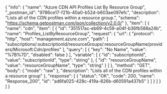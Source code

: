 {
  "info": {
    "name": "Azure CDN API Profiles List By Resource Group",
    "_postman_id": "9786ce17-f21b-40a0-b52d-b603ae097efc",
    "description": "Lists all of the CDN profiles within a resource group.",
    "schema": "https://schema.getpostman.com/json/collection/v2.0.0/"
  },
  "item": [
    {
      "name": "cdn",
      "item": [
        {
          "id": "351517ac-eb69-4c59-a04f-b36fb588a24b",
          "name": "Profiles_ListByResourceGroup",
          "request": {
            "url": {
              "protocol": "http",
              "host": "management.azure.com",
              "path": [
                "subscriptions/:subscriptionId/resourceGroups/:resourceGroupName/providers/Microsoft.Cdn/profiles"
              ],
              "query": [
                {
                  "key": "No Name",
                  "value": "%7B%7D",
                  "disabled": false
                }
              ],
              "variable": [
                {
                  "id": "subscriptionId",
                  "value": "subscriptionId",
                  "type": "string"
                },
                {
                  "id": "resourceGroupName",
                  "value": "resourceGroupName",
                  "type": "string"
                }
              ]
            },
            "method": "GET",
            "body": {
              "mode": "raw"
            },
            "description": "Lists all of the CDN profiles within a resource group"
          },
          "response": [
            {
              "status": "OK",
              "code": 200,
              "name": "Response_200",
              "id": "ad6fa025-428c-419a-826b-d60591a437b5"
            }
          ]
        }
      ]
    }
  ]
}